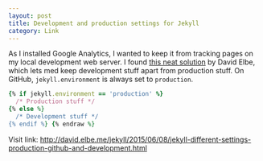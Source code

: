 ```yaml
---
layout: post
title: Development and production settings for Jekyll
category: Link
---
```


As I installed Google Analytics, I wanted to keep it from tracking pages on my local development web server. I found [this neat solution](http://david.elbe.me/jekyll/2015/06/08/jekyll-different-settings-production-github-and-development.html) by David Elbe, which lets med keep development stuff apart from production stuff. On GitHub,  <code>jekyll.environment</code> is always set to <code>production</code>.

```rb {% raw %}
{% if jekyll.environment == 'production' %}
  /* Production stuff */
{% else %}
  /* Development stuff */
{% endif %} {% endraw %}
```

Visit link: [http://david.elbe.me/jekyll/2015/06/08/jekyll-different-settings-production-github-and-development.html ](http://david.elbe.me/jekyll/2015/06/08/jekyll-different-settings-production-github-and-development.html)
